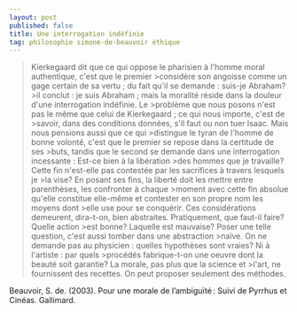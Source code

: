 ```yaml
---
layout: post
published: false
title: Une interrogation indéfinie
tag: philosophie simone-de-beauvoir éthique
---
```


> Kierkegaard dit que ce qui oppose le pharisien à l'homme moral authentique, c'est que le premier >considère son angoisse comme un gage certain de sa vertu ; du fait qu'il se demande : suis-je Abraham? >il conclut : je suis Abraham ; mais la moralité réside dans la douleur d'une interrogation indéfinie. Le >problème que nous posons n'est pas le même que celui de Kierkegaard ; ce qui nous importe, c'est de >savoir, dans des conditions données, s'il faut ou non tuer Isaac. Mais nous pensions aussi que ce qui >distingue le tyran de l'homme de bonne volonté, c'est que le premier se repose dans la certitude de ses >buts, tandis que le second se demande dans une interrogation incessante : Est-ce bien à la libération >des hommes que je travaille? Cette fin n'est-elle pas contestée par les sacrifices à travers lesquels je >la vise? En posant ses fins, la liberté doit les mettre entre parenthèses, les confronter à chaque >moment avec cette fin absolue qu'elle constitue elle-même et contester en son propre nom les moyens dont >elle use pour se conquérir.
>Ces considérations demeurent, dira-t-on, bien abstraites. Pratiquement, que faut-il faire? Quelle action >est bonne? Laquelle est mauvaise? Poser une telle question, c'est aussi tomber dans une abstraction >naïve. On ne demande pas au physicien : quelles hypothèses sont vraies? Ni à l'artiste : par quels >procédés fabrique-t-on une oeuvre dont la beauté soit garantie? La morale, pas plus que la science et >l'art, ne fournissent des recettes. On peut proposer seulement des méthodes.

Beauvoir, S. de. (2003). Pour une morale de l’ambiguïté : Suivi de Pyrrhus et Cinéas. Gallimard.


